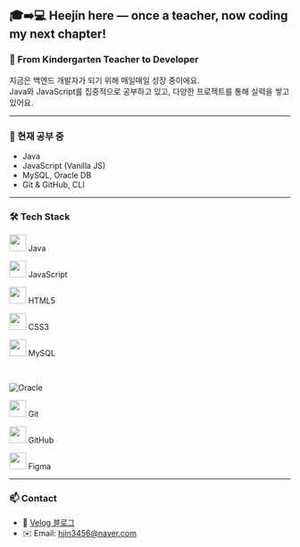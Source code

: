 ## 🎓➡️💻 Heejin here — once a teacher, now coding my next chapter!


### 🌱 From Kindergarten Teacher to Developer  
지금은 백엔드 개발자가 되기 위해 매일매일 성장 중이에요.  
Java와 JavaScript를 집중적으로 공부하고 있고, 다양한 프로젝트를 통해 실력을 쌓고 있어요.

---

### 🧠 현재 공부 중
- Java 
- JavaScript (Vanilla JS)
- MySQL, Oracle DB
- Git & GitHub, CLI
---

### 🛠 Tech Stack
<!-- Java -->
<img src="https://cdn.jsdelivr.net/gh/devicons/devicon/icons/java/java-original.svg" width="30"/> Java

<!-- JavaScript -->
<img src="https://cdn.jsdelivr.net/gh/devicons/devicon/icons/javascript/javascript-original.svg" width="30"/> JavaScript

<!-- HTML5 -->
<img src="https://cdn.jsdelivr.net/gh/devicons/devicon/icons/html5/html5-original.svg" width="30"/> HTML5

<!-- CSS3 -->
<img src="https://cdn.jsdelivr.net/gh/devicons/devicon/icons/css3/css3-original.svg" width="30"/> CSS3

<!-- MySQL -->
<img src="https://cdn.jsdelivr.net/gh/devicons/devicon/icons/mysql/mysql-original.svg" width="30"/> MySQL

<br>

<!-- Oracle -->
![Oracle](https://img.shields.io/badge/Oracle-F80000?style=for-the-badge&logo=oracle&logoColor=white)

<!-- Git -->
<img src="https://cdn.jsdelivr.net/gh/devicons/devicon/icons/git/git-original.svg" width="30"/> Git

<!-- GitHub -->
<img src="https://cdn.jsdelivr.net/gh/devicons/devicon/icons/github/github-original.svg" width="30"/> GitHub

<!-- Figma -->
<img src="https://cdn.jsdelivr.net/gh/devicons/devicon/icons/figma/figma-original.svg" width="30"/> Figma


---

### 📫 Contact
- 📒 [Velog 블로그](https://velog.io/@hjin3456)
- ✉️ Email: hjin3456@naver.com


